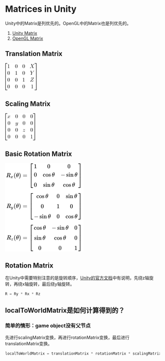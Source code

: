 # Matrices in Unity

Unity中的Matrix是列优先的。OpenGL中的Matrix也是列优先的。  
1. [Unity Matrix](https://docs.unity3d.com/ScriptReference/Matrix4x4.html)
2. [OpenGL Matrix](https://open.gl/transformations)

## Translation Matrix

![translation matrix](https://github.com/mpsoft2005/MyNotes/blob/master/Unity/Images/matrix/translation-matrix.png?raw=true)

## Scaling Matrix

![Scaling Matrix](https://github.com/mpsoft2005/MyNotes/blob/master/Unity/Images/matrix/scaling-matrix.png?raw=true)

## Basic Rotation Matrix

![Basic rotations](https://github.com/mpsoft2005/MyNotes/blob/master/Unity/Images/matrix/basic-rotation-matrices.png?raw=true)

## Rotation Matrix

在Unity中需要特别注意的是旋转顺序，[Unity的官方文档](https://docs.unity3d.com/ScriptReference/Quaternion-eulerAngles.html)中有说明，先绕z轴旋转，再绕x轴旋转，最后绕y轴旋转。  

```C#
R = Ry * Rx * Rz  
```

## localToWorldMatrix是如何计算得到的？

### 简单的情形：game object没有父节点

先进行scalingMatrix变换，再进行rotationMatrix变换，最后进行translationMatrix变换。

```C#
localToWorldMatrix = translationMatrix * rotationMatrix * scalingMatrix
```

